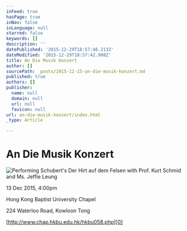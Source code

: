 ```yaml
---
inFeed: true
hasPage: true
inNav: false
inLanguage: null
starred: false
keywords: []
description: ''
datePublished: '2015-12-29T18:57:46.213Z'
dateModified: '2015-12-29T18:57:42.908Z'
title: An Die Musik Konzert
author: []
sourcePath: _posts/2015-12-15-an-die-musik-konzert.md
published: true
authors: []
publisher:
  name: null
  domain: null
  url: null
  favicon: null
url: an-die-musik-konzert/index.html
_type: Article

---
```

# An Die Musik Konzert
![Performing Schubert's Der Hirt auf dem Felsen with Prof. Kurt Schmid and Ms. Jeffie Leung](https://s3-us-west-2.amazonaws.com/the-grid-img/p/3724751cd203c787ea8921aa5e7f1625edd91dff.jpg)

13 Dec 2015, 4:00pm

Hong Kong Baptist University Chapel

224 Waterloo Road, Kowloon Tong

[http://www.chap.hkbu.edu.hk/hkbu058.php][0]

[0]: http://www.chap.hkbu.edu.hk/hkbu058.php